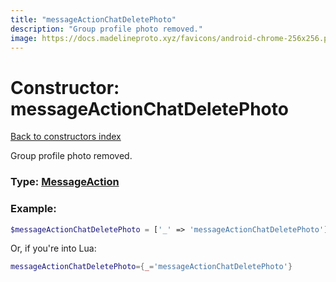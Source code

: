 ```yaml
---
title: "messageActionChatDeletePhoto"
description: "Group profile photo removed."
image: https://docs.madelineproto.xyz/favicons/android-chrome-256x256.png
---
```

# Constructor: messageActionChatDeletePhoto  
[Back to constructors index](index.md)



Group profile photo removed.




### Type: [MessageAction](../types/MessageAction.md)


### Example:

```php
$messageActionChatDeletePhoto = ['_' => 'messageActionChatDeletePhoto'];
```  


Or, if you're into Lua:

```lua
messageActionChatDeletePhoto={_='messageActionChatDeletePhoto'}

```


